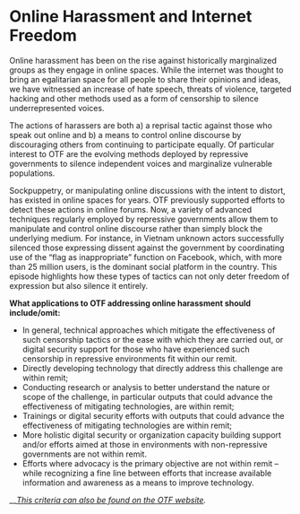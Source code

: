 # Online Harassment and Internet Freedom

Online harassment has been on the rise against historically marginalized groups as they engage in online spaces. While the internet was thought to bring an egalitarian space for all people to share their opinions and ideas, we have witnessed an increase of hate speech, threats of violence, targeted hacking and other methods used as a form of censorship to silence underrepresented voices.

The actions of harassers are both a\) a reprisal tactic against those who speak out online and b\) a means to control online discourse by discouraging others from continuing to participate equally. Of particular interest to OTF are the evolving methods deployed by repressive governments to silence independent voices and marginalize vulnerable populations.

Sockpuppetry, or manipulating online discussions with the intent to distort, has existed in online spaces for years. OTF previously supported efforts to detect these actions in online forums. Now, a variety of advanced techniques regularly employed by repressive governments allow them to manipulate and control online discourse rather than simply block the underlying medium. For instance, in Vietnam unknown actors successfully silenced those expressing dissent against the government by coordinating use of the “flag as inappropriate” function on Facebook, which, with more than 25 million users, is the dominant social platform in the country. This episode highlights how these types of tactics can not only deter freedom of expression but also silence it entirely.

**What applications to OTF addressing online harassment should include/omit:**

* In general, technical approaches which mitigate the effectiveness of such censorship tactics or the ease with which they are carried out, or digital security support for those who have experienced such censorship in repressive environments fit within our remit.
* Directly developing technology that directly address this challenge are within remit;
* Conducting research or analysis to better understand the nature or scope of the challenge, in particular outputs that could advance the effectiveness of mitigating technologies, are within remit;
* Trainings or digital security efforts with outputs that could advance the effectiveness of mitigating technologies are within remit;
* More holistic digital security or organization capacity building support and/or efforts aimed at those in environments with non-repressive governments are not within remit.
* Efforts where advocacy is the primary objective are not within remit – while recognizing a fine line between efforts that increase available information and awareness as a means to improve technology.

\_\_[_This criteria can also be found on the OTF website_](https://www.opentech.fund/news/online-harassment-and-internet-freedom/)_._ 

